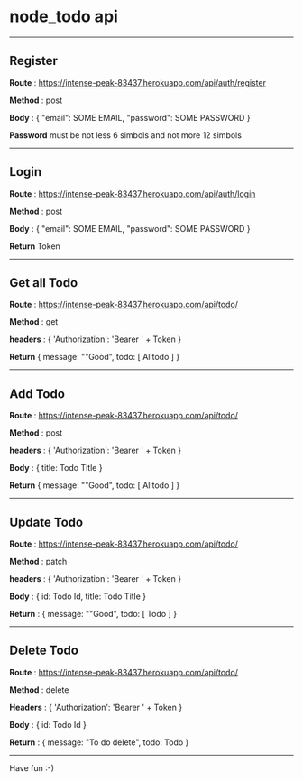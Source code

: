 # node_todo api

---

<h2>Register</h2>

**Route** : https://intense-peak-83437.herokuapp.com/api/auth/register

**Method** : post

**Body** : {
"email": SOME EMAIL,
"password": SOME PASSWORD
}

**Password** must be not less 6 simbols and not more 12 simbols

---

<h2>Login</h2>

**Route** : https://intense-peak-83437.herokuapp.com/api/auth/login

**Method** : post

**Body** : {
"email": SOME EMAIL,
"password": SOME PASSWORD
}

**Return** Token

---

<h2>Get all Todo</h2>

**Route** : https://intense-peak-83437.herokuapp.com/api/todo/

**Method** : get

**headers** : { 'Authorization': 'Bearer ' + Token }

**Return** { message: ""Good", todo: [ Alltodo ] }

---

<h2>Add Todo</h2>

**Route** : https://intense-peak-83437.herokuapp.com/api/todo/

**Method** : post

**headers** : { 'Authorization': 'Bearer ' + Token }

**Body** : { title: Todo Title }

**Return** { message: ""Good", todo: [ Alltodo ] }

---

<h2>Update Todo</h2>

**Route** : https://intense-peak-83437.herokuapp.com/api/todo/

**Method** : patch

**headers** : { 'Authorization': 'Bearer ' + Token }

**Body** : {
id: Todo Id,
title: Todo Title
}

**Return** : { message: ""Good", todo: [ Todo ] }

---

<h2>Delete Todo</h2>

**Route** : https://intense-peak-83437.herokuapp.com/api/todo/

**Method** : delete

**Headers** : { 'Authorization': 'Bearer ' + Token }

**Body** : { id: Todo Id }

**Return** : { message: "To do delete", todo: Todo }

---

Have fun :-)
